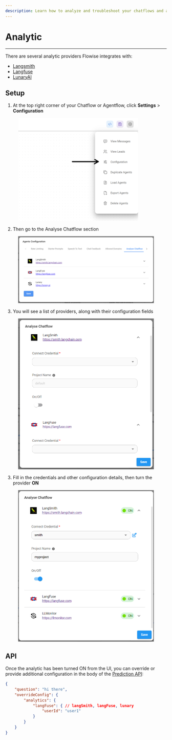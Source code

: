 ```yaml
---
description: Learn how to analyze and troubleshoot your chatflows and agentflows
---
```


# Analytic

***

There are several analytic providers Flowise integrates with:

* [Langsmith](https://smith.langchain.com/)
* [Langfuse](https://langfuse.com/)
* [LunaryAI](https://lunary.ai/)

## Setup

1. At the top right corner of your Chatflow or Agentflow, click **Settings** > **Configuration**

<figure><img src="../.gitbook/assets/analytic-1.webp" alt="" width="375"><figcaption></figcaption></figure>

2. Then go to the Analyse Chatflow section

<figure><img src="../.gitbook/assets/analytic-2 (1).webp" alt=""><figcaption></figcaption></figure>

3. You will see a list of providers, along with their configuration fields

<figure><img src="../.gitbook/assets/image (82).png" alt="" width="563"><figcaption></figcaption></figure>

3. Fill in the credentials and other configuration details, then turn the provider **ON**

<figure><img src="../.gitbook/assets/image (83).png" alt="" width="563"><figcaption></figcaption></figure>

## API

Once the analytic has been turned ON from the UI, you can override or provide additional configuration in the body of the [Prediction API](api.md#prediction-api):

```json
{
    "question": "hi there",
    "overrideConfig": {
        "analytics": {
            "langFuse": { // langSmith, langFuse, lunary
                "userId": "user1"
            }
        }
    }
}
```
